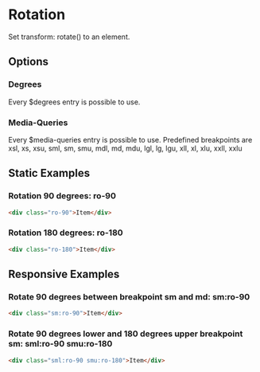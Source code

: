 # Rotation

Set transform: rotate() to an element.

## Options

### Degrees

Every \$degrees entry is possible to use.

### Media-Queries

Every \$media-queries entry is possible to use. Predefined breakpoints are xsl, xs, xsu, sml, sm, smu, mdl, md, mdu, lgl, lg, lgu, xll, xl, xlu, xxll, xxlu

## Static Examples

### Rotation 90 degrees: **ro-90**

```html
<div class="ro-90">Item</div>
```

### Rotation 180 degrees: **ro-180**

```html
<div class="ro-180">Item</div>
```

## Responsive Examples

### Rotate 90 degrees between breakpoint sm and md: **sm:ro-90**

```html
<div class="sm:ro-90">Item</div>
```

### Rotate 90 degrees lower and 180 degrees upper breakpoint sm: **sml:ro-90 smu:ro-180**

```html
<div class="sml:ro-90 smu:ro-180">Item</div>
```
